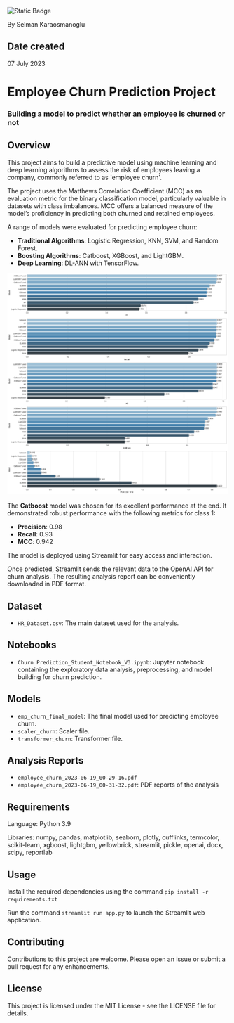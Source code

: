 ![Static Badge](https://img.shields.io/badge/python-3.10-blue)

By Selman Karaosmanoglu

## Date created
07 July 2023

# Employee Churn Prediction Project
### Building a model to predict whether an employee is churned or not

## Overview
This project aims to build a predictive model using machine learning and deep learning algorithms to assess the risk of employees leaving a company, commonly referred to as 'employee churn'.

The project uses the Matthews Correlation Coefficient (MCC) as an evaluation metric for the binary classification model, particularly valuable in datasets with class imbalances. MCC offers a balanced measure of the model’s proficiency in predicting both churned and retained employees.

A range of models were evaluated for predicting employee churn:

- **Traditional Algorithms**: Logistic Regression, KNN, SVM, and Random Forest.
- **Boosting Algorithms**: Catboost, XGBoost, and LightGBM.
- **Deep Learning**: DL-ANN with TensorFlow.

![screenshot](models-comparison.png)

The **Catboost** model was chosen for its excellent performance at the end. It demonstrated robust performance with the following metrics for class 1:
- **Precision**: 0.98
- **Recall**: 0.93
- **MCC**: 0.942

The model is deployed using Streamlit for easy access and interaction.

Once predicted, Streamlit sends the relevant data to the OpenAI API for churn analysis. The resulting analysis report can be conveniently downloaded in PDF format.

## Dataset
- `HR_Dataset.csv`: The main dataset used for the analysis.

## Notebooks
- `Churn Prediction_Student_Notebook_V3.ipynb`: Jupyter notebook containing the exploratory data analysis, preprocessing, and model building for churn prediction.

## Models
- `emp_churn_final_model`: The final model used for predicting employee churn.
- `scaler_churn`: Scaler file.
- `transformer_churn`: Transformer file.

## Analysis Reports
- `employee_churn_2023-06-19_00-29-16.pdf`
- `employee_churn_2023-06-19_00-31-32.pdf`: PDF reports of the analysis

## Requirements

Language: Python 3.9

Libraries: numpy, pandas, matplotlib, seaborn, plotly, cufflinks, termcolor, scikit-learn, xgboost, lightgbm, yellowbrick, streamlit, pickle, openai, docx, scipy, reportlab

## Usage
Install the required dependencies using the command `pip install -r requirements.txt`

Run the command `streamlit run app.py` to launch the Streamlit web application.

## Contributing
Contributions to this project are welcome. Please open an issue or submit a pull request for any enhancements.

## License
This project is licensed under the MIT License - see the LICENSE file for details.
